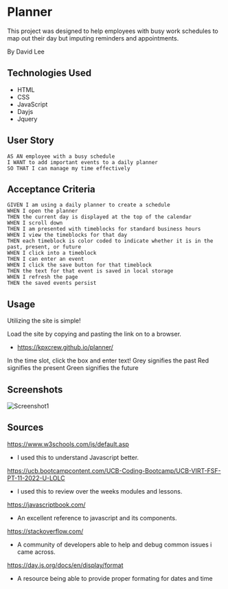 # Planner
This project was designed to help employees with busy work schedules to map out their day but imputing reminders and appointments.

By David Lee

## Technologies Used
* HTML
* CSS
* JavaScript
* Dayjs
* Jquery

## User Story
```
AS AN employee with a busy schedule
I WANT to add important events to a daily planner
SO THAT I can manage my time effectively
```
## Acceptance Criteria
```
GIVEN I am using a daily planner to create a schedule
WHEN I open the planner
THEN the current day is displayed at the top of the calendar
WHEN I scroll down
THEN I am presented with timeblocks for standard business hours
WHEN I view the timeblocks for that day
THEN each timeblock is color coded to indicate whether it is in the past, present, or future
WHEN I click into a timeblock
THEN I can enter an event
WHEN I click the save button for that timeblock
THEN the text for that event is saved in local storage
WHEN I refresh the page
THEN the saved events persist
```
## Usage

Utilizing the site is simple!

Load the site by copying and pasting the link on to a browser.
* https://kpxcrew.github.io/planner/

In the time slot, click the box and enter text!
Grey signifies the past
Red signifies the present
Green signifies the future

## Screenshots
![Screenshot1](./assets/Screenshot%20planner.png.png)

## Sources

https://www.w3schools.com/js/default.asp
* I used this to understand Javascript better.

https://ucb.bootcampcontent.com/UCB-Coding-Bootcamp/UCB-VIRT-FSF-PT-11-2022-U-LOLC
* I used this to review over the weeks modules and lessons.

https://javascriptbook.com/
* An excellent reference to javascript and its components.

https://stackoverflow.com/
* A community of developers able to help and debug common issues i came across.

https://day.js.org/docs/en/display/format
* A resource being able to provide proper formating for dates and time